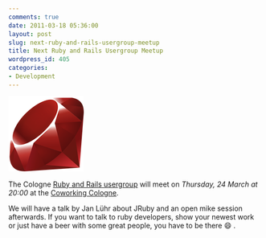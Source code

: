```yaml
---
comments: true
date: 2011-03-18 05:36:00
layout: post
slug: next-ruby-and-rails-usergroup-meetup
title: Next Ruby and Rails Usergroup Meetup
wordpress_id: 405
categories:
- Development
---
```


![ruby](/images/2011-03-18-next-ruby-and-rails-usergroup-meetup/ruby.png)

The Cologne [Ruby and Rails usergroup](http://www.rurug.de) will meet on
_Thursday, 24 March at 20:00_ at the [Coworking Cologne](http://www.coworkingcologne.de/). 

We will have a talk by Jan Lühr about JRuby and an open mike session
afterwards. If you want to talk to ruby developers, show your newest work or
just have a beer with some great people, you have to be there :smile: .
